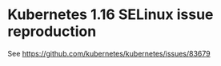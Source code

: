 # Kubernetes 1.16 SELinux issue reproduction

See https://github.com/kubernetes/kubernetes/issues/83679
